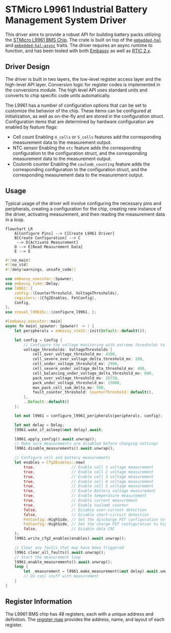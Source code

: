 # STMicro L9961 Industrial Battery Management System Driver

This driver aims to provide a robust API for building battery packs utilizing the [STMicro L9961 BMS Chip](https://www.st.com/en/power-management/l9961.html).
The crate is built on top of the [`embedded-hal`](https://github.com/rust-embedded/embedded-hal) and [`embedded-hal-async`](https://github.com/rust-embedded/embedded-hal/tree/master/embedded-hal-async)  traits.
The driver requires an async runtime to function, and has been tested with both [Embassy](https://embassy.dev) as well as [RTIC 2.x](https://rtic.rs).

## Driver Design

The driver is built in two layers, the low-level register access layer and the high-level API layer.
Conversion logic for register codes is implemented in the conversions module.
The high level API uses standard units and converts to chip specific code units automatically.

The L9961 has a number of configuration options that can be set to customize the behavior of the chip.
These items can be configured at initialization, as well as on-the-fly and are stored in the configuration struct.
Configuration items that are determined by hardware configuration are enabled by feature flags:
- Cell count
  Enabling `4_cells` or `5_cells` features add the corresponding measurement data to the measurement output.
- NTC sensor
  Enabling the `ntc` feature adds the corresponding configuration to the configuration struct, and the corresponding measurement data to the measurement output.
- Coulomb counter
  Enabling the `coulomb_counting` feature adds the corresponding configuration to the configuration struct, and the corresponding measurement data to the measurement output.

## Usage

Typical usage of the driver will involve configuring the necessary pins and peripherals, creating a  configuration for the chip,
creating new instance of the driver, activating measurement, and then reading the measurement data in a loop.

```mermaid
flowchart LR
    A[Configure Pins] --> C[Create L9961 Driver]
    B[Create Configuration] --> C
     --> D[Activate Measurement]
    D --> E[Read Measurement Data]
    E --> E
```

```rust no_run
#![no_main]
#![no_std]
#![deny(warnings, unsafe_code)]

use embassy_executor::Spawner;
use embassy_time::Delay;
use l9961::{
    config::{CounterThreshold, VoltageThresholds},
    registers::{Cfg2Enables, FetConfig},
    Config,
};
use steval_l99615c::{configure_l9961, };

#[embassy_executor::main]
async fn main(_spawner: Spawner) -> ! {
    let peripherals = embassy_stm32::init(Default::default());

    let config = Config {
        // Configure the voltage monitoring with extreme thresholds to avoid faults triggering
        voltage_thresholds: VoltageThresholds {
            cell_over_voltage_threshold_mv: 4200,
            cell_severe_over_voltage_delta_threshold_mv: 100,
            cell_under_voltage_threshold_mv: 2900,
            cell_severe_under_voltage_delta_threshold_mv: 400,
            cell_balancing_under_voltage_delta_threshold_mv: 600,
            pack_over_voltage_threshold_mv: 20750,
            pack_under_voltage_threshold_mv: 15000,
            max_pack_cell_sum_delta_mv: 500,
            fault_counter_threshold: CounterThreshold::default(),
        },
        ..Default::default()
    };

    let mut l9961 = configure_l9961_peripherals(peripherals, config);

    let mut delay = Delay;
    l9961.wake_if_asleep(&mut delay).await;

    l9961.apply_config().await.unwrap();
    // Make sure measurements are disabled before changing settings
    l9961.disable_measurements().await.unwrap();

    // Configure cell and battery measurements
    let enables = Cfg2Enables::new(
        true,                // Enable cell 1 voltage measurement
        true,                // Enable cell 2 voltage measurement
        true,                // Enable cell 3 voltage measurement
        true,                // Enable cell 4 voltage measurement
        true,                // Enable cell 5 voltage measurement
        true,                // Enable Battery voltage measurement
        true,                // Enable temperature measurement
        true,                // Enable current measurement
        true,                // Enable coulomb counter
        false,               // Disable over-current detection
        false,               // Disable short-circuit detection
        FetConfig::HighSide, // Set the discharge FET configuration to high-side
        FetConfig::HighSide, // Set the charge FET configuration to high-side
        false,               // Disable data CRC
    );
    l9961.write_cfg2_enables(enables).await.unwrap();

    // Clear any faults that may have been triggered
    l9961.clear_all_faults().await.unwrap();
    // Start the measurement loop
    l9961.enable_measurements().await.unwrap();
    loop {
        let _measurement = l9961.make_measurement(&mut delay).await.unwrap();
        // Do cool stuff with measurement
    }
}

```

## Register Information

The L9961 BMS chip has 48 registers, each with a unique address and definition.
The [register map](./register_info.md) provides the address, name, and layout of each register.
